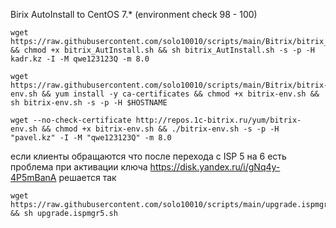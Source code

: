 
Birix AutoInstall to CentOS 7.* (environment check 98 - 100)

```
wget https://raw.githubusercontent.com/solo10010/scripts/main/Bitrix/bitrix_AutInstall.sh && chmod +x bitrix_AutInstall.sh && sh bitrix_AutInstall.sh -s -p -H kadr.kz -I -M qwe123123Q -m 8.0
```

```
wget https://raw.githubusercontent.com/solo10010/scripts/main/Bitrix/bitrix-env.sh && yum install -y ca-certificates && chmod +x bitrix-env.sh && sh bitrix-env.sh -s -p -H $HOSTNAME
```
```
wget --no-check-certificate http://repos.1c-bitrix.ru/yum/bitrix-env.sh && chmod +x bitrix-env.sh && ./bitrix-env.sh -s -p -H "pavel.kz" -I -M "qwe123123Q" -m 8.0
```
если клиенты обращаются что после перехода с ISP  5 на 6  есть проблема при активации ключа https://disk.yandex.ru/i/gNq4y-4P5mBanA  решается так
```
wget https://raw.githubusercontent.com/solo10010/scripts/main/upgrade.ispmgr5.sh && sh upgrade.ispmgr5.sh

```
